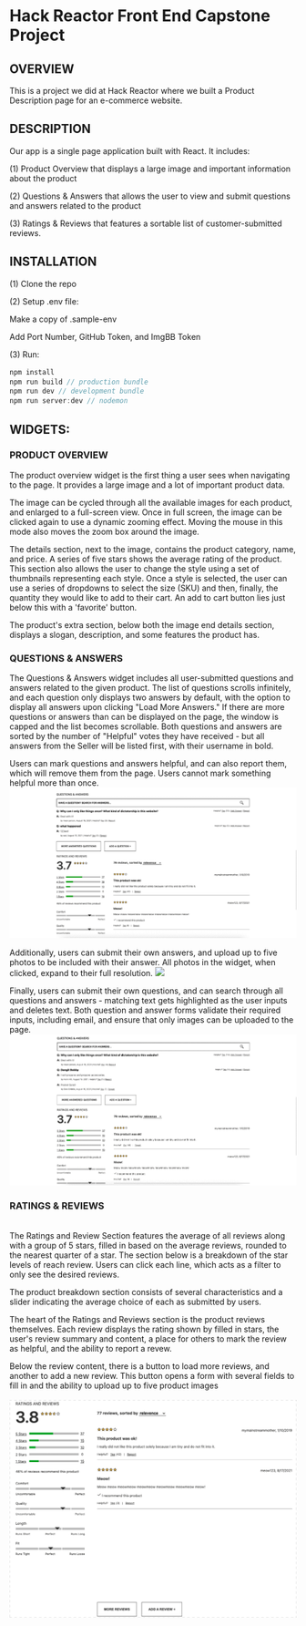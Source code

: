 # Hack Reactor Front End Capstone Project

## OVERVIEW
This is a project we did at Hack Reactor where we built a Product Description page for an e-commerce website.

## DESCRIPTION
Our app is a single page application built with React. It includes:

(1) Product Overview that displays a large image and important information about the product

(2) Questions & Answers that allows the user to view and submit questions and answers related to the product

(3) Ratings & Reviews that features a sortable list of customer-submitted reviews.

## INSTALLATION
(1) Clone the repo

(2) Setup .env file:

Make a copy of .sample-env

Add Port Number, GitHub Token, and ImgBB Token

(3) Run:
```javascript
npm install
npm run build // production bundle
npm run dev // development bundle
npm run server:dev // nodemon
```
## WIDGETS:

### PRODUCT OVERVIEW
The product overview widget is the first thing a user sees when navigating to the page. It provides a large image and a lot of important product data.

The image can be cycled through all the available images for each product, and enlarged to a full-screen view. Once in full screen, the image can be clicked again to use a dynamic zooming effect. Moving the mouse in this mode also moves the zoom box around the image.

The details section, next to the image, contains the product category, name, and price. A series of five stars shows the average rating of the product. This section also allows the user to change the style using a set of thumbnails representing each style. Once a style is selected, the user can use a series of dropdowns to select the size (SKU) and then, finally, the quantity they would like to add to their cart. An add to cart button lies just below this with a 'favorite' button.

The product's extra section, below both the image end details section, displays a slogan, description, and some features the product has.

### QUESTIONS & ANSWERS
The Questions & Answers widget includes all user-submitted questions and answers related to the given product. The list of questions scrolls infinitely, and each question only displays two answers by default, with the option to display all answers upon clicking "Load More Answers." If there are more questions or answers than can be displayed on the page, the window is capped and the list becomes scrollable. Both questions and answers are sorted by the number of "Helpful" votes they have received - but all answers from the Seller will be listed first, with their username in bold.

Users can mark questions and answers helpful, and can also report them, which will remove them from the page. Users cannot mark something helpful more than once.
![](QADisplayReportHelpful.gif)

Additionally, users can submit their own answers, and upload up to five photos to be included with their answer. All photos in the widget, when clicked, expand to their full resolution.
![](QASubmitAnswer.gif)

Finally, users can submit their own questions, and can search through all questions and answers - matching text gets highlighted as the user inputs and deletes text. Both question and answer forms validate their required inputs, including email, and ensure that only images can be uploaded to the page.
![](QASubmitQSearch.gif)

### RATINGS & REVIEWS
\
The Ratings and Review Section features the average of all reviews along with a group of 5 stars, filled in based on the average reviews, rounded to the nearest quarter of a star. The section below is a breakdown of the star levels of reach review. Users can click each line, which acts as a filter to only see the desired reviews.

The product breakdown section consists of several characteristics and a slider indicating the average choice of each as submitted by users.

The heart of the Ratings and Reviews section is the product reviews themselves. Each review displays the rating shown by filled in stars, the user's review summary and content, a place for others to mark the review as helpful, and the ability to report a revew.

Below the review content, there is a button to load more reviews, and another to add a new review. This button opens a form with several fields to fill in and the ability to upload up to five product images
\
\
![](ratingsAndReviews.gif)

